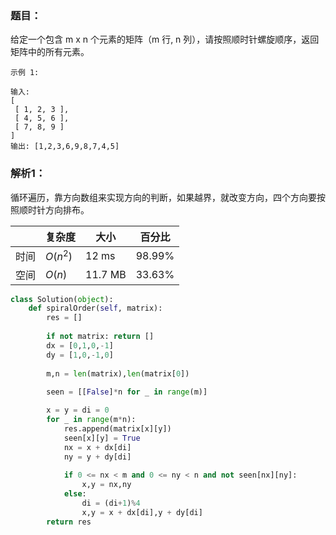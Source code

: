 ### 题目：
给定一个包含 m x n 个元素的矩阵（m 行, n 列），请按照顺时针螺旋顺序，返回矩阵中的所有元素。
```
示例 1:

输入:
[
 [ 1, 2, 3 ],
 [ 4, 5, 6 ],
 [ 7, 8, 9 ]
]
输出: [1,2,3,6,9,8,7,4,5]
```

### 解析1：
循环遍历，靠方向数组来实现方向的判断，如果越界，就改变方向，四个方向要按照顺时针方向排布。

|  |复杂度|大小|百分比|
|--|--|--|--|
|时间|$O(n^2)$|12 ms|98.99%|
|空间|$O(n)$|11.7 MB|33.63%|    


```python
class Solution(object):
    def spiralOrder(self, matrix):
        res = []
        
        if not matrix: return []
        dx = [0,1,0,-1]
        dy = [1,0,-1,0]
        
        m,n = len(matrix),len(matrix[0])
        
        seen = [[False]*n for _ in range(m)]

        x = y = di = 0
        for _ in range(m*n):
            res.append(matrix[x][y])
            seen[x][y] = True
            nx = x + dx[di]
            ny = y + dy[di]
            
            if 0 <= nx < m and 0 <= ny < n and not seen[nx][ny]:
                x,y = nx,ny
            else:
                di = (di+1)%4
                x,y = x + dx[di],y + dy[di]          
        return res
```